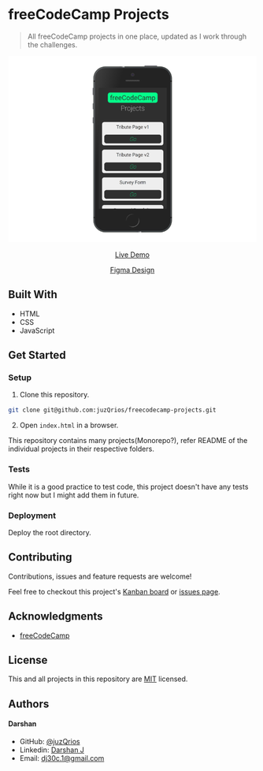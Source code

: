 # freeCodeCamp Projects

> All freeCodeCamp projects in one place, updated as I work through the challenges.

[//]: # (Screenshot, Application concept art etc)
![Screenshot](./screenshot.png)

[//]: # (Live Demo link)
<p align="center">
  <a href="https://juz-freecodecamp-projects.netlify.app/">Live Demo</a>
</p>
<p align="center">
  <a href="https://www.figma.com/community/file/902504457634655831/freeCodeCamp-Projects">Figma Design</a>
</p>

## Built With

* HTML
* CSS
* JavaScript

## Get Started

### Setup

1. Clone this repository.

```bash
git clone git@github.com:juzQrios/freecodecamp-projects.git
```

2. Open `index.html` in a browser.

This repository contains many projects(Monorepo?), refer README of the individual projects in their respective folders.

### Tests

While it is a good practice to test code, this project doesn't have any tests right now but I might add them in future.

### Deployment

Deploy the root directory.

## Contributing

Contributions, issues and feature requests are welcome!

Feel free to checkout this project's [Kanban board](https://github.com/juzQrios/freecodecamp-projects/projects/2) or [issues page](https://github.com/juzQrios/freecodecamp-projects/issues).

## Acknowledgments

* [freeCodeCamp](https://www.freecodecamp.org/)

## License

This and all projects in this repository are [MIT](./LICENSE) licensed.

## Authors

#### Darshan

* GitHub: [@juzQrios](https://github.com/juzQrios)
* Linkedin: [Darshan J](https://www.linkedin.com/in/jayadevdarshan/)
* Email: <dj30c.1@gmail.com>
